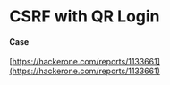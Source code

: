 # CSRF with QR Login

#### Case 

[https://hackerone.com/reports/1133661](https://hackerone.com/reports/1133661)



